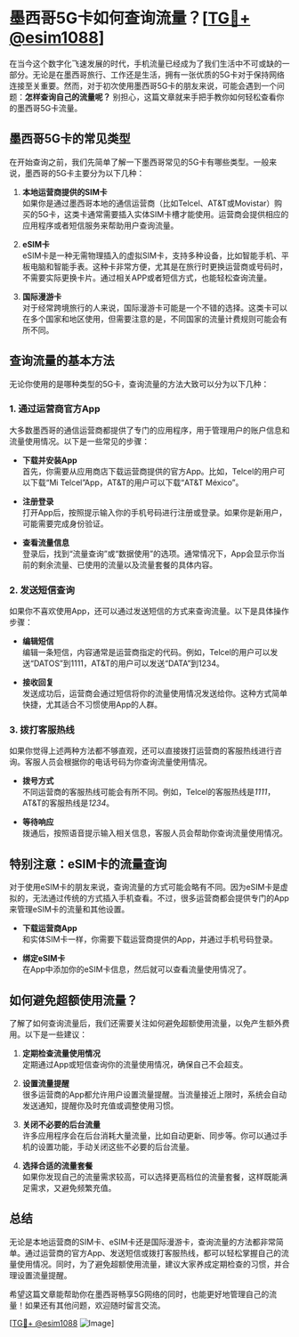 # 墨西哥5G卡如何查询流量？[[TG💪+ @esim1088](https://t.me/s/esim1088)]

在当今这个数字化飞速发展的时代，手机流量已经成为了我们生活中不可或缺的一部分。无论是在墨西哥旅行、工作还是生活，拥有一张优质的5G卡对于保持网络连接至关重要。然而，对于初次使用墨西哥5G卡的朋友来说，可能会遇到一个问题：**怎样查询自己的流量呢？** 别担心，这篇文章就来手把手教你如何轻松查看你的墨西哥5G卡流量。

## 墨西哥5G卡的常见类型

在开始查询之前，我们先简单了解一下墨西哥常见的5G卡有哪些类型。一般来说，墨西哥的5G卡主要分为以下几种：

1. **本地运营商提供的SIM卡**  
   如果你是通过墨西哥本地的通信运营商（比如Telcel、AT&T或Movistar）购买的5G卡，这类卡通常需要插入实体SIM卡槽才能使用。运营商会提供相应的应用程序或者短信服务来帮助用户查询流量。

2. **eSIM卡**  
   eSIM卡是一种无需物理插入的虚拟SIM卡，支持多种设备，比如智能手机、平板电脑和智能手表。这种卡非常方便，尤其是在旅行时更换运营商或号码时，不需要实际更换卡片。通过相关APP或者短信方式，也能轻松查询流量。

3. **国际漫游卡**  
   对于经常跨境旅行的人来说，国际漫游卡可能是一个不错的选择。这类卡可以在多个国家和地区使用，但需要注意的是，不同国家的流量计费规则可能会有所不同。

## 查询流量的基本方法

无论你使用的是哪种类型的5G卡，查询流量的方法大致可以分为以下几种：

### 1. 通过运营商官方App

大多数墨西哥的通信运营商都提供了专门的应用程序，用于管理用户的账户信息和流量使用情况。以下是一些常见的步骤：

- **下载并安装App**  
  首先，你需要从应用商店下载运营商提供的官方App。比如，Telcel的用户可以下载“Mi Telcel”App，AT&T的用户可以下载“AT&T México”。

- **注册登录**  
  打开App后，按照提示输入你的手机号码进行注册或登录。如果你是新用户，可能需要完成身份验证。

- **查看流量信息**  
  登录后，找到“流量查询”或“数据使用”的选项。通常情况下，App会显示你当前的剩余流量、已使用的流量以及流量套餐的具体内容。

### 2. 发送短信查询

如果你不喜欢使用App，还可以通过发送短信的方式来查询流量。以下是具体操作步骤：

- **编辑短信**  
  编辑一条短信，内容通常是运营商指定的代码。例如，Telcel的用户可以发送“DATOS”到1111，AT&T的用户可以发送“DATA”到1234。

- **接收回复**  
  发送成功后，运营商会通过短信将你的流量使用情况发送给你。这种方式简单快捷，尤其适合不习惯使用App的人群。

### 3. 拨打客服热线

如果你觉得上述两种方法都不够直观，还可以直接拨打运营商的客服热线进行咨询。客服人员会根据你的电话号码为你查询流量使用情况。

- **拨号方式**  
  不同运营商的客服热线可能会有所不同。例如，Telcel的客服热线是*1111*，AT&T的客服热线是*1234*。

- **等待响应**  
  拨通后，按照语音提示输入相关信息，客服人员会帮助你查询流量使用情况。

## 特别注意：eSIM卡的流量查询

对于使用eSIM卡的朋友来说，查询流量的方式可能会略有不同。因为eSIM卡是虚拟的，无法通过传统的方式插入手机查看。不过，很多运营商都会提供专门的App来管理eSIM卡的流量和其他设置。

- **下载运营商App**  
  和实体SIM卡一样，你需要下载运营商提供的App，并通过手机号码登录。

- **绑定eSIM卡**  
  在App中添加你的eSIM卡信息，然后就可以查看流量使用情况了。

## 如何避免超额使用流量？

了解了如何查询流量后，我们还需要关注如何避免超额使用流量，以免产生额外费用。以下是一些建议：

1. **定期检查流量使用情况**  
   定期通过App或短信查询你的流量使用情况，确保自己不会超支。

2. **设置流量提醒**  
   很多运营商的App都允许用户设置流量提醒。当流量接近上限时，系统会自动发送通知，提醒你及时充值或调整使用习惯。

3. **关闭不必要的后台流量**  
   许多应用程序会在后台消耗大量流量，比如自动更新、同步等。你可以通过手机的设置功能，手动关闭这些不必要的后台流量。

4. **选择合适的流量套餐**  
   如果你发现自己的流量需求较高，可以选择更高档位的流量套餐，这样既能满足需求，又避免频繁充值。

## 总结

无论是本地运营商的SIM卡、eSIM卡还是国际漫游卡，查询流量的方法都非常简单。通过运营商的官方App、发送短信或拨打客服热线，都可以轻松掌握自己的流量使用情况。同时，为了避免超额使用流量，建议大家养成定期检查的习惯，并合理设置流量提醒。

希望这篇文章能帮助你在墨西哥畅享5G网络的同时，也能更好地管理自己的流量！如果还有其他问题，欢迎随时留言交流。

[[TG💪+ @esim1088](https://t.me/s/esim1088) ![Image](https://i.postimg.cc/4NQfJmqS/Snipaste-2025-05-13-00-14-12.png)]